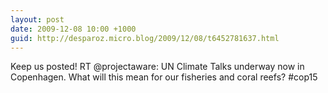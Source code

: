 ```yaml
---
layout: post
date: 2009-12-08 10:00 +1000
guid: http://desparoz.micro.blog/2009/12/08/t6452781637.html
---
```

Keep us posted! RT @projectaware: UN Climate Talks underway now in Copenhagen. What will this mean for our fisheries and coral reefs? #cop15
